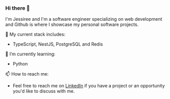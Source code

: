 ### Hi there 👋

<!--
**jessireedev/jessireedev** is a ✨ _special_ ✨ repository because its `README.md` (this file) appears on your GitHub profile.

Here are some ideas to get you started:

- 🔭 I’m currently working on ...
- 🌱 I’m currently learning ...
- 👯 I’m looking to collaborate on ...
- 🤔 I’m looking for help with ...
- 💬 Ask me about ...
- 📫 How to reach me: ...
- 😄 Pronouns: ...
- ⚡ Fun fact: ...
-->

I'm Jessiree and I'm a software engineer specializing on web development and Github is where I showcase my personal software projects. 

🔭 My current stack includes:
* TypeScript, NestJS, PostgreSQL and Redis

🌱 I’m currently learning:
* Python

📫 How to reach me:
* Feel free to reach me on [LinkedIn](https://www.linkedin.com/in/jessireedev/) if you have a project or an opportunity you'd like to discuss with me.
